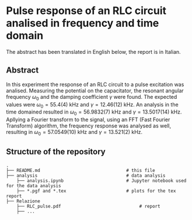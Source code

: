 # Pulse response of an RLC circuit analised in frequency and time domain
The abstract has been translated in English below, the report is in Italian.

## Abstract
In this experiment the response of an RLC circuit to a pulse excitation was analised. Measuring the potential on the capacitator, the resonant angular frequency $\omega_0$ and the damping coefficient $\gamma$ were found. The expected values were $\omega_0 = 55.4(4)$ kHz and $\gamma = 12.46(12)$ kHz. An analysis in the time domained resulted in $\omega_0 = 56.9832(7)$ kHz and $\gamma = 13.5017(14)$ kHz. Apllying a Fourier transform to the signal, using an FFT (Fast Fourier Transform) algorithm, the frequency response was analysed as well, resulting in $\omega_0 = 57.0549(10)$ kHz and $\gamma = 13.521(2)$ kHz.

## Structure of the repository
```
.
├── README.md                                 # this file
├── analysis                                  # data analysis 
    ├── analysis.ipynb                        # Jupyter notebook used for the data analysis
    ├── *.pgf and *.tex                       # plots for the tex report
├── Relazione
    ├── RLC_pulse.pdf                              # report
    ├── ...
```
